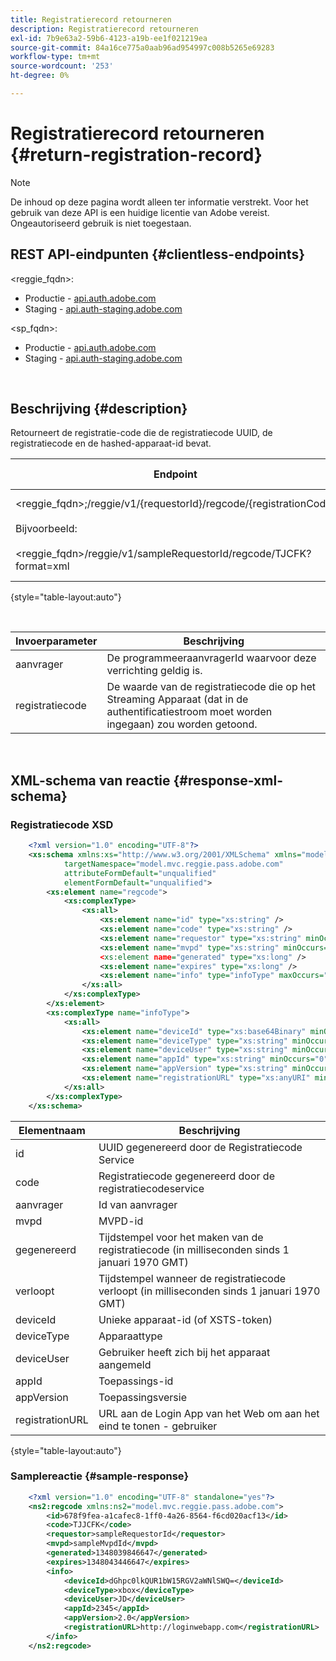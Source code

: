 ```yaml
---
title: Registratierecord retourneren
description: Registratierecord retourneren
exl-id: 7b9e63a2-59b6-4123-a19b-ee1f021219ea
source-git-commit: 84a16ce775a0aab96ad954997c008b5265e69283
workflow-type: tm+mt
source-wordcount: '253'
ht-degree: 0%

---
```


# Registratierecord retourneren {#return-registration-record}

>[!NOTE]
>
>De inhoud op deze pagina wordt alleen ter informatie verstrekt. Voor het gebruik van deze API is een huidige licentie van Adobe vereist. Ongeautoriseerd gebruik is niet toegestaan.


## REST API-eindpunten {#clientless-endpoints}

&lt;reggie_fqdn>:

* Productie - [api.auth.adobe.com](http://api.auth.adobe.com/)
* Staging - [api.auth-staging.adobe.com](http://api.auth-staging.adobe.com/)

&lt;sp_fqdn>:

* Productie - [api.auth.adobe.com](http://api.auth.adobe.com/)
* Staging - [api.auth-staging.adobe.com](http://api.auth-staging.adobe.com/)

</br>


## Beschrijving {#description}

Retourneert de registratie-code die de registratiecode UUID, de registratiecode en de hashed-apparaat-id bevat.



<div>


| Endpoint | Geroepen  </br>Door | Invoer   </br>Params | HTTP  </br>Methode | Antwoord | HTTP  </br>Antwoord |
| --- | --- | --- | --- | --- | --- |
| &lt;reggie_fqdn>;/reggie/v1/{requestorId}/regcode/{registrationCode}</br></br>Bijvoorbeeld:</br></br>&lt;reggie_fqdn>/reggie/v1/sampleRequestorId/regcode/TJCFK?format=xml | Streaming-app</br></br>of</br></br>Programmeringsservice | 1. aanvrager  </br>    (component Path)</br>2.  registratiecode  </br>    (component Path) | GET | XML of JSON met een registratiecode en informatie. Zie schema en voorbeeld hieronder. | 200 |

{style="table-layout:auto"}

</br>

| Invoerparameter | Beschrijving |
| --- | --- |
| aanvrager | De programmeeraanvragerId waarvoor deze verrichting geldig is. |
| registratiecode | De waarde van de registratiecode die op het Streaming Apparaat (dat in de authentificatiestroom moet worden ingegaan) zou worden getoond. |

</br>

## XML-schema van reactie {#response-xml-schema}

### Registratiecode XSD

```XML
    <?xml version="1.0" encoding="UTF-8"?>
    <xs:schema xmlns:xs="http://www.w3.org/2001/XMLSchema" xmlns="model.mvc.reggie.pass.adobe.com"
            targetNamespace="model.mvc.reggie.pass.adobe.com"
            attributeFormDefault="unqualified"
            elementFormDefault="unqualified">
        <xs:element name="regcode">
            <xs:complexType>
                <xs:all>
                    <xs:element name="id" type="xs:string" />
                    <xs:element name="code" type="xs:string" />
                    <xs:element name="requestor" type="xs:string" minOccurs="1" maxOccurs="1"/>
                    <xs:element name="mvpd" type="xs:string" minOccurs="1" maxOccurs="1"/
                    <xs:element name="generated" type="xs:long" />
                    <xs:element name="expires" type="xs:long" />
                    <xs:element name="info" type="infoType" maxOccurs="1"/>
                </xs:all>
            </xs:complexType>
        </xs:element>
        <xs:complexType name="infoType">
            <xs:all>
                <xs:element name="deviceId" type="xs:base64Binary" minOccurs="1" maxOccurs="1"/>
                <xs:element name="deviceType" type="xs:string" minOccurs="0" maxOccurs="1"/>
                <xs:element name="deviceUser" type="xs:string" minOccurs="0" maxOccurs="1"/>
                <xs:element name="appId" type="xs:string" minOccurs="0" maxOccurs="1"/>
                <xs:element name="appVersion" type="xs:string" minOccurs="0" maxOccurs="1"/>
                <xs:element name="registrationURL" type="xs:anyURI" minOccurs="0" maxOccurs="1"/>
            </xs:all>
        </xs:complexType>
    </xs:schema>
```

| Elementnaam | Beschrijving |
| --- | --- |
| id | UUID gegenereerd door de Registratiecode Service |
| code | Registratiecode gegenereerd door de registratiecodeservice |
| aanvrager | Id van aanvrager |
| mvpd | MVPD-id |
| gegenereerd | Tijdstempel voor het maken van de registratiecode (in milliseconden sinds 1 januari 1970 GMT) |
| verloopt | Tijdstempel wanneer de registratiecode verloopt (in milliseconden sinds 1 januari 1970 GMT) |
| deviceId | Unieke apparaat-id (of XSTS-token) |
| deviceType | Apparaattype |
| deviceUser | Gebruiker heeft zich bij het apparaat aangemeld |
| appId | Toepassings-id |
| appVersion | Toepassingsversie |
| registrationURL | URL aan de Login App van het Web om aan het eind te tonen - gebruiker |

{style="table-layout:auto"}

### Samplereactie {#sample-response}

```XML
    <?xml version="1.0" encoding="UTF-8" standalone="yes"?>
    <ns2:regcode xmlns:ns2="model.mvc.reggie.pass.adobe.com">
        <id>678f9fea-a1cafec8-1ff0-4a26-8564-f6cd020acf13</id>
        <code>TJJCFK</code>
        <requestor>sampleRequestorId</requestor>
        <mvpd>sampleMvpdId</mvpd>
        <generated>1348039846647</generated>
        <expires>1348043446647</expires>
        <info>
            <deviceId>dGhpc0lkQUR1bW15RGV2aWNlSWQ=</deviceId>
            <deviceType>xbox</deviceType>
            <deviceUser>JD</deviceUser>
            <appId>2345</appId>
            <appVersion>2.0</appVersion>
            <registrationURL>http://loginwebapp.com</registrationURL>
        </info>
    </ns2:regcode>
```
